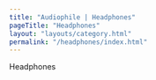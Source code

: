 ```yaml
---
title: "Audiophile | Headphones"
pageTitle: "Headphones"
layout: "layouts/category.html"
permalink: "/headphones/index.html"
---
```


Headphones

